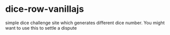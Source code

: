 # dice-row-vanillajs
simple dice challenge site which generates different dice number. You might want to use this to settle a dispute
